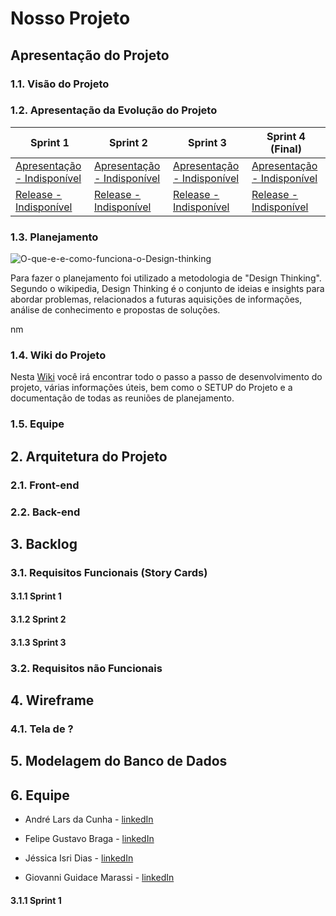 # Nosso Projeto

## Apresentação do Projeto

### 1.1. Visão do Projeto

### 1.2. Apresentação da Evolução do Projeto
Sprint 1  | Sprint 2 | Sprint 3 | Sprint 4 (Final)  
--------- |--------- |--------- |--------- |
[Apresentação - Indisponível]() |[Apresentação - Indisponível]() |[Apresentação - Indisponível]() |[Apresentação - Indisponível]() |
[Release - Indisponível]() |[Release - Indisponível]() |[Release - Indisponível]() |[Release - Indisponível]() |

### 1.3. Planejamento

![O-que-e-e-como-funciona-o-Design-thinking](/uploads/699dca735fe073c75e62e5084e60b613/O-que-e-e-como-funciona-o-Design-thinking.jpg)

Para fazer o planejamento foi utilizado a metodologia de "Design Thinking". Segundo o wikipedia, Design Thinking é o conjunto de ideias e insights para abordar problemas, relacionados a futuras aquisições de informações, análise de conhecimento e propostas de soluções.

nm  


### 1.4. Wiki do Projeto
Nesta [Wiki](https://gitlab.com/felipemessibraga/pi-1sem-2021/-/wikis/home) você irá encontrar todo o passo a passo de desenvolvimento do projeto, várias informações úteis, bem como o SETUP do Projeto e a documentação de todas as reuniões de planejamento.

### 1.5. Equipe

## 2. Arquitetura do Projeto

### 2.1. Front-end

### 2.2. Back-end

## 3. Backlog

### 3.1. Requisitos Funcionais (Story Cards)

#### 3.1.1 Sprint 1

#### 3.1.2 Sprint 2

#### 3.1.3 Sprint 3

### 3.2. Requisitos não Funcionais

## 4. Wireframe

### 4.1. Tela de ?

## 5. Modelagem do Banco de Dados

## 6. Equipe

* André Lars da Cunha - [linkedIn](https://www.linkedin.com/in/andre-lars-da-cunha/)

* Felipe Gustavo Braga - [linkedIn](https://www.linkedin.com/in/felipegbraga/)

* Jéssica Isri Dias - [linkedIn](https://www.linkedin.com/in/jessica-dias1/)

* Giovanni Guidace Marassi - [linkedIn](https://www.linkedin.com/in/giovanni-guidace-61982812a/)























#### 3.1.1 Sprint 1

